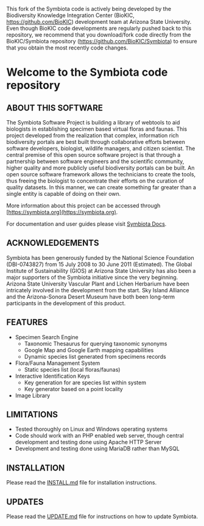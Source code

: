 This fork of the Symbiota code is actively being developed by the Biodiversity Knowledge Integration Center (BioKIC, https://github.com/BioKIC) development team at Arizona State University.
Even though BioKIC code developments are regularly pushed back to this repository, we recommend that you download/fork code directly from the
BioKIC/Symbiota repository (https://github.com/BioKIC/Symbiota) to ensure that you obtain the most recently code changes.

# Welcome to the Symbiota code repository

## ABOUT THIS SOFTWARE

The Symbiota Software Project is building a library of webtools to aid biologists in establishing specimen based virtual floras and faunas. This project developed from the realization that complex, information rich biodiversity portals are best built through collaborative efforts between software developers, biologist, wildlife managers, and citizen scientist. The central premise of this open source software project is that through a partnership between software engineers and the scientific community, higher quality and more publicly useful biodiversity portals can be built. An open source software framework allows the technicians to create the tools, thus freeing the biologist to concentrate their efforts on the curation of quality datasets. In this manner, we can create something far greater than a single entity is capable of doing on their own.

More information about this project can be accessed through [https://symbiota.org](https://symbiota.org).

For documentation and user guides please visit [Symbiota Docs](https://symbiota.org/docs).

## ACKNOWLEDGEMENTS

Symbiota has been generously funded by the National Science Foundation (DBI-0743827) from 15 July 2008 to 30 June 2011 (Estimated). The Global Institute of Sustainability (GIOS) at Arizona State University has also been a major supporters of the Symbiota initiative since the very beginning. Arizona State University Vascular Plant and Lichen Herbarium have been intricately involved in the development from the start. Sky Island Alliance and the Arizona-Sonora Desert Museum have both been long-term participants in the development of this product.

## FEATURES

- Specimen Search Engine
  - Taxonomic Thesaurus for querying taxonomic synonyms
  - Google Map and Google Earth mapping capabilities
  - Dynamic species list generated from specimens records
- Flora/Fauna Management System
  - Static species list (local floras/faunas)
- Interactive Identification Keys
  - Key generation for are species list within system
  - Key generator based on a point locality
- Image Library

## LIMITATIONS

- Tested thoroughly on Linux and Windows operating systems
- Code should work with an PHP enabled web server, though central development and testing done using Apache HTTP Server
- Development and testing done using MariaDB rather than MySQL

## INSTALLATION

Please read the [INSTALL.md](docs/INSTALL.md) file for installation instructions.

## UPDATES

Please read the [UPDATE.md](docs/UPDATE.md) file for instructions on how to update Symbiota.
